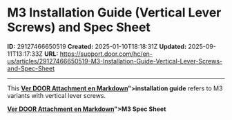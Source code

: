 # M3 Installation Guide (Vertical Lever Screws) and Spec Sheet

**ID:** 29127466650519
**Created:** 2025-01-10T18:18:31Z
**Updated:** 2025-09-11T13:17:33Z
**URL:** https://support.door.com/hc/en-us/articles/29127466650519-M3-Installation-Guide-Vertical-Lever-Screws-and-Spec-Sheet

---

<p>This <strong><span class="wysiwyg-underline"><a href="https://support.door.com/hc/article_attachments/29127465158423

> 📄 **Contenido extraído:** [Ver DOOR Attachment en Markdown](./29127465158423_DOOR_Attachment_extracted.md)">installation guide</a></span></strong> refers to M3 variants with vertical lever screws. </p>
<p><strong><span class="wysiwyg-underline"><a href="https://support.door.com/hc/article_attachments/34864964461079

> 📄 **Contenido extraído:** [Ver DOOR Attachment en Markdown](./34864964461079_DOOR_Attachment_extracted.md)">M3 Spec Sheet</a></span></strong></p>

